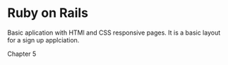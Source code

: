 # Ruby on Rails 

Basic aplication with HTMl and CSS responsive pages. It is a basic layout for a sign up applciation. 

Chapter 5

